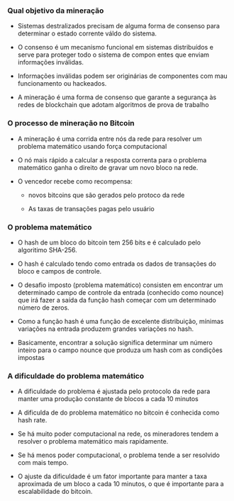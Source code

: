 
### Qual objetivo da mineração 

- Sistemas destralizados precisam de alguma forma de consenso para determinar o estado corrente váldo do sistema.
    
- O consenso é um mecanismo funcional em sistemas distribuídos e serve para proteger todo o sistema de compon entes que enviam informações inválidas.
    
- Informações inválidas podem ser originárias de componentes com mau funcionamento ou hackeados.
    
- A mineração é uma forma de consenso que garante a segurança às redes de blockchain que adotam algoritmos de prova de trabalho
    

### O processo de mineração no Bitcoin

- A mineração é uma corrida entre nós da rede para resolver um problema matemático usando força computacional
    
- O nó mais rápido a calcular a resposta correnta para o problema matemático ganha o direito de gravar um novo bloco na rede.
    
- O vencedor recebe como recompensa:
    
    - novos bitcoins que são gerados pelo protoco da rede
        
    - As taxas de transações pagas pelo usuário
        

### O problema matemático

- O hash de um bloco do bitcoin tem 256 bits e é calculado pelo algoritimo SHA-256.
    
- O hash é calculado tendo como entrada os dados de transações do bloco e campos de controle.
    
- O desafio imposto (problema matemático) consisten em encontrar um determinado campo de controle da entrada (conhecido como nounce) que irá fazer a saída da função hash começar com um determinado número de zeros.
    
- Como a função hash é uma função de excelente distribuição, mínimas variações na entrada produzem grandes variações no hash.
    
- Basicamente, encontrar a solução significa determinar um número inteiro para o campo nounce que produza um hash com as condições impostas
    

### A dificuldade do problema matemático

- A dificuldade do problema é ajustada pelo protocolo da rede para manter uma produção constante de blocos a cada 10 minutos
    
- A dificulda de do problema matemático no bitcoin é conhecida como hash rate.
    
- Se há muito poder computacional na rede, os mineradores tendem a resolver o problema matemático mais rapidamente.
    
- Se há menos poder computacional, o problema tende a ser resolvido com mais tempo.
    
- O ajuste da dificuldade é um fator importante para manter a taxa aproximada de um bloco a cada 10 minutos, o que é importante para a escalabilidade do bitcoin. 